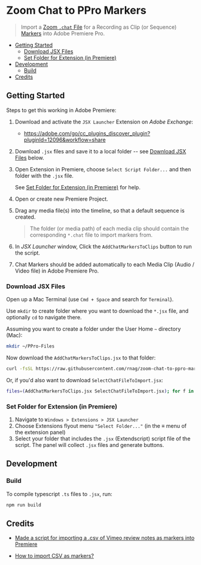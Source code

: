 # Zoom Chat to PPro Markers

> Import a [Zoom `.chat` File](https://support.zoom.com/hc/en/article?id=zm_kb&sysparm_article=KB0067312) for a Recording as Clip (or Sequence) [Markers](https://helpx.adobe.com/premiere-pro/using/markers.html) into Adobe Premiere Pro.

- [Getting Started](#getting-started)
	- [Download JSX Files](#download-jsx-files)
	- [Set Folder for Extension (in Premiere)](#set-folder-for-extension-in-premiere)
- [Development](#development)
	- [Build](#build)
- [Credits](#credits)

## Getting Started

Steps to get this working in Adobe Premiere:

1. Download and activate the `JSX Launcher` Extension on _Adobe Exchange_:

    - https://adobe.com/go/cc_plugins_discover_plugin?pluginId=12096&workflow=share

2. Download `.jsx` files and save it to a local folder -- see [Download JSX Files](#download-jsx-files) below.

3. Open Extension in Premiere, choose `Select Script Folder...` and then folder with the `.jsx` file.

    See [Set Folder for Extension (in Premiere)](#set-folder-for-extension-in-premiere) for help.

4. Open or create new Premiere Project.

5. Drag any media file(s) into the timeline, so that a default sequence is created.

    > The folder (or media path) of each media clip should contain the corresponding `*.chat` file to import markers from.

6. In _JSX Launcher_ window, Click the `AddChatMarkersToClips` button to run the script.

7. Chat Markers should be added automatically to each Media Clip (Audio / Video file) in Adobe Premiere Pro.

### Download JSX Files

Open up a Mac Terminal (use `Cmd + Space` and search for `Terminal`).

Use `mkdir` to create folder where you want to download the `*.jsx` file, and optionally `cd` to navigate there.

Assuming you want to create a folder under the User Home `~` directory (Mac):

```sh
mkdir ~/PPro-Files
```

Now download the `AddChatMarkersToClips.jsx` to that folder:

```sh
curl -fsSL https://raw.githubusercontent.com/rnag/zoom-chat-to-ppro-markers/main/minified/AddChatMarkersToSeq.jsx -o ~/PPro-Files/AddChatMarkersToClips.jsx
```

Or, if you'd also want to download `SelectChatFileToImport.jsx`:

```sh
files=(AddChatMarkersToClips.jsx SelectChatFileToImport.jsx); for f in ${files[*]}; do curl -fsSL "https://raw.githubusercontent.com/rnag/zoom-chat-to-ppro-markers/main/minified/${f}" -o ~/PPro-Files/"${f}"; done
```

### Set Folder for Extension (in Premiere)

1. Navigate to `Windows > Extensions > JSX Launcher`
2. Choose Extensions flyout menu `"Select Folder..."` (in the ≡ menu of the extension panel)
3. Select your folder that includes the `.jsx` (Extendscript) script file of the script.
   The panel will collect `.jsx` files and generate buttons.

## Development

### Build

To compile typescript `.ts` files to `.jsx`, run:

```sh
npm run build
```

## Credits

-   [Made a script for importing a .csv of Vimeo review notes as markers into Premiere](https://www.reddit.com/r/editors/comments/11qkrev/made_a_script_for_importing_a_csv_of_vimeo_review/)

-   [How to import CSV as markers?](https://www.reddit.com/r/premiere/comments/mrcvao/how_to_import_csv_as_markers/)
